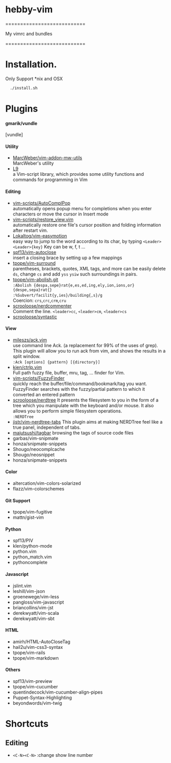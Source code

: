 # hebby-vim

===========================

My vimrc and bundles

===========================

# Installation.

Only Support *nix and OSX

```bash
  ./install.sh
```

# Plugins

#### gmarik/vundle

  [vundle]

#### Utility
 * [MarcWeber/vim-addon-mw-utils](https://github.com/MarcWeber/vim-addon-mw-utils)   
  MarcWeber's utility
 * [L9](https://github.com/vim-scripts/L9)  
  a Vim-script library, which provides some utility functions and commands for programming in Vim

#### Editing
 * [vim-scripts/AutoComplPop](https://github.com/vim-scripts/AutoComplPop)   
  automatically opens popup menu for completions when you enter characters or move the cursor in Insert mode
 * [vim-scripts/restore_view.vim](https://github.com/vim-scripts/restore_view.vim)   
  automatically restore one file's cursor position and folding information after restart vim.
 * [Lokaltog/vim-easymotion](https://github.com/Lokaltog/vim-easymotion)   
  easy way to jump to the word according to its char, by typing `<Leader><Leader>{key}`  Key can be w, f, t ...
 * [spf13/vim-autoclose](https://github.com/spf13/vim-autoclose)   
  insert a closing brace by setting up a few mappings
 * [tpope/vim-surround](https://github.com/tpope/vim-surround)   
  parentheses, brackets, quotes, XML tags, and more can be easily delete `ds`, change `cs` and add `yss` `ysiw` such surroundings in pairs.
 * [tpope/vim-abolish.git](https://github.com/tpope/vim-abolish.git)   
  `:Abolish {despa,sepe}rat{e,es,ed,ing,ely,ion,ions,or}  {despe,sepa}rat{}`   
  `:%Subvert/facilit{y,ies}/building{,s}/g`   
  Coercion: `crs`,`crc`,`crm`,`cru`   
 * [scrooloose/nerdcommenter](https://github.com/scrooloose/nerdcommenter)   
  Comment the line. `<leader>cc`, `<leader>cm`, `<leader>cs`
 * [scrooloose/syntastic](https://github.com/scrooloose/syntastic)
  

#### View
 * [mileszs/ack.vim](https://github.com/mileszs/ack.vim)   
  use command line Ack. (a replacement for 99% of the uses of grep). This plugin will allow you to run ack from vim, and shows the results in a split window.    
  `:Ack [options] {pattern} [{directory}]`
 * [kien/ctrlp.vim](https://github.com/kien/ctrlp.vim)   
  Full path fuzzy file, buffer, mru, tag, ... finder for Vim.
 * [vim-scripts/FuzzyFinder](https://github.com/vim-scripts/FuzzyFinder)   
  quickly reach the buffer/file/command/bookmark/tag you want. FuzzyFinder searches with the fuzzy/partial pattern to which it converted an entered pattern   
 * [scrooloose/nerdtree](https://github.com/scrooloose/nerdtree)
  It presents the filesystem to you in the form of a tree which you manipulate with the keyboard and/or mouse. It also allows you to perform simple filesystem operations.   
  `:NERDTree`
 * [jistr/vim-nerdtree-tabs](https://github.com/jistr/vim-nerdtree-tabs)
  This plugin aims at making NERDTree feel like a true panel, independent of tabs.
 * [majutsushi/tagbar](https://github.com/majutsushi/tagbar)
  browsing the tags of source code files
 * garbas/vim-snipmate
 * honza/snipmate-snippets
 * Shougo/neocomplcache
 * Shougo/neosnippet
 * honza/snipmate-snippets


#### Color
 * altercation/vim-colors-solarized
 * flazz/vim-colorschemes

#### Git Support
 * tpope/vim-fugitive
 * mattn/gist-vim

#### Python
 * spf13/PIV
 * klen/python-mode
 * python.vim
 * python_match.vim
 * pythoncomplete

#### Javascript
 * jslint.vim
 * leshill/vim-json
 * groenewege/vim-less
 * pangloss/vim-javascript
 * briancollins/vim-jst
 * derekwyatt/vim-scala
 * derekwyatt/vim-sbt

#### HTML
 * amirh/HTML-AutoCloseTag
 * hail2u/vim-css3-syntax
 * tpope/vim-rails
 * tpope/vim-markdown

#### Others
 * spf13/vim-preview
 * tpope/vim-cucumber
 * quentindecock/vim-cucumber-align-pipes
 * Puppet-Syntax-Highlighting
 * beyondwords/vim-twig


# Shortcuts

## Editing

 * `<C-N><C-N>` :change show line number

